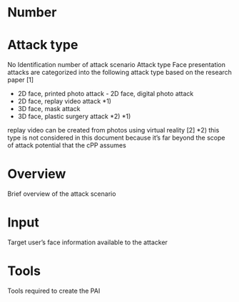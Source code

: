 Number
=======

Attack type
===========
No Identification number of attack scenario Attack type Face presentation attacks are categorized into the following attack type based on the research paper [1] 
- 2D face, printed photo attack - 2D face, digital photo attack 
- 2D face, replay video attack *1) 
- 3D face, mask attack 
- 3D face, plastic surgery attack *2) *1) 

replay video can be created from photos using virtual reality [2] *2) this type is not considered in this document because it’s far beyond the scope of attack potential that the cPP assumes 

Overview
========
Brief overview of the attack scenario

Input
======
Target user’s face information available to the attacker

Tools
=====
Tools required to create the PAI 
